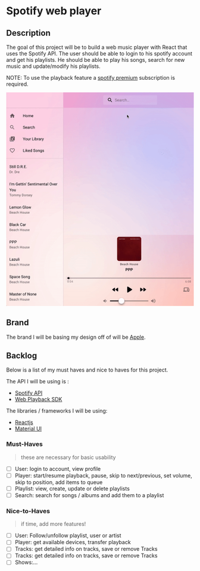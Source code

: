 # Spotify web player

## Description

The goal of this project will be to build a web music player with React that uses the Spotify API. The user should be able to login to his spotify account and get his playlists. He should be able to play his songs, search for new music and update/modify his playlists.

NOTE: To use the playback feature a [spotify premium](https://developer.spotify.com/documentation/web-playback-sdk/) subscription is required.

<p align="center"><img src="./assets/Webplayer.gif" ></p>

## Brand

The brand I will be basing my design off of will be [Apple](https://www.apple.com/).

## Backlog

Below is a list of my must haves and nice to haves for this project.

The API I will be using is :

- [Spotify API](https://developer.spotify.com/documentation/web-api/)
- [Web Playback SDK](https://developer.spotify.com/documentation/web-playback-sdk/)

The libraries / frameworks I will be using:

- [Reactjs](https://reactjs.org/)
- [Material UI](https://material-ui.com/)

### Must-Haves

> these are necessary for basic usability

- [ ] User: login to account, view profile
- [ ] Player: start/resume playback, pause, skip to next/previous, set volume, skip to position, add items to queue
- [ ] Playlist: view, create, update or delete playlists
- [ ] Search: search for songs / albums and add them to a playlist

### Nice-to-Haves

> if time, add more features!

- [ ] User: Follow/unfollow playlist, user or artist
- [ ] Player: get available devices, transfer playback
- [ ] Tracks: get detailed info on tracks, save or remove Tracks
- [ ] Tracks: get detailed info on tracks, save or remove Tracks
- [ ] Shows:...
